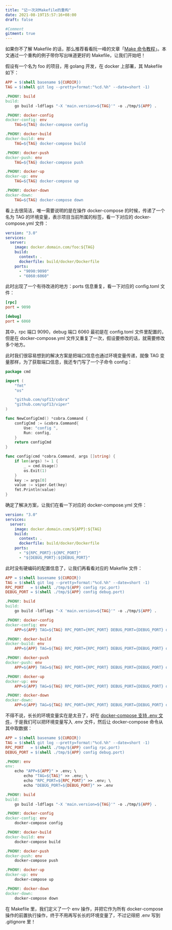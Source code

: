 ```yaml
---
title: "记一次对Makefile的重构"
date: 2021-08-19T15:57:16+08:00
draft: false

#Comment
gitment: true
---
```


如果你不了解 Makefile 的话，那么推荐看看阮一峰的文章「[Make 命令教程](https://www.ruanyifeng.com/blog/2015/02/make.html)」。本文通过一个重构的例子带你写出味道更好的 Makefile，让我们开始吧！

假设有一个名为 foo 的项目，用 golang 开发，在 docker 上部署，其 Makefile 如下：

```makefile
APP = $(shell basename ${CURDIR})
TAG = $(shell git log --pretty=format:"%cd.%h" --date=short -1)

.PHONY: build
build:
	go build -ldflags "-X 'main.version=${TAG}'" -o ./tmp/${APP} .

.PHONY: docker-config
docker-config: env
	TAG=${TAG} docker-compose config

.PHONY: docker-build
docker-build: env
	TAG=${TAG} docker-compose build

.PHONY: docker-push
docker-push: env
	TAG=${TAG} docker-compose push

.PHONY: docker-up
docker-up: env
	TAG=${TAG} docker-compose up

.PHONY: docker-down
docker-down:
	TAG=${TAG} docker-compose down
```

看上去很简洁，唯一需要说明的是在操作 docker-compose 的时候，传递了一个名为 TAG 的环境变量，表示项目当前所属的标签，看一下对应的 docker-compose.yml 文件：

```yml
version: "3.0"
services:
  server:
    image: docker.domain.com/foo:${TAG}
    build:
      context: .
      dockerfile: build/docker/Dockerfile
    ports:
      - "9090:9090"
      - "6060:6060"
```

此时出现了一个有待改进的地方：ports 信息重复，看一下对应的 config.toml 文件：

```ini
[rpc]
port = 9090

[debug]
port = 6060
```

其中，rpc 端口 9090，debug 端口 6060 最初是在 config.toml 文件里配置的，但是在 docker-compose.yml 文件又重复了一次，假设要修改的话，就需要修改多个地方。

此时我们很容易想到的解决方案是把端口信息也通过环境变量传递，就像 TAG 变量那样，为了获取端口信息，我还专门写了一个子命令 config：

```go
package cmd

import (
	"fmt"
	"os"

	"github.com/spf13/cobra"
	"github.com/spf13/viper"
)

func NewConfigCmd() *cobra.Command {
	configCmd := &cobra.Command{
		Use: "config ",
		Run: config,
	}
	return configCmd
}

func config(cmd *cobra.Command, args []string) {
	if len(args) != 1 {
		_ = cmd.Usage()
		os.Exit(1)
	}
	key := args[0]
	value := viper.Get(key)
	fmt.Println(value)
}
```

确定了解决方案，让我们在看一下对应的 docker-compose.yml 文件：

```yml
version: "3.0"
services:
  server:
    image: docker.domain.com/${APP}:${TAG}
    build:
      context: .
      dockerfile: build/docker/Dockerfile
    ports:
      - "${RPC_PORT}:${RPC_PORT}"
      - "${DEBUG_PORT}:${DEBUG_PORT}"
```

此时没有硬编码的配置信息了，让我们再看看对应的 Makefile 文件：

```makefile
APP = $(shell basename ${CURDIR})
TAG = $(shell git log --pretty=format:"%cd.%h" --date=short -1)
RPC_PORT   = $(shell ./tmp/${APP} config rpc.port)
DEBUG_PORT = $(shell ./tmp/${APP} config debug.port)

.PHONY: build
build:
	go build -ldflags "-X 'main.version=${TAG}'" -o ./tmp/${APP} .

.PHONY: docker-config
docker-config: env
	APP=${APP} TAG=${TAG} RPC_PORT={RPC_PORT} DEBUG_PORT={DEBUG_PORT} docker-compose config

.PHONY: docker-build
docker-build: env
	APP=${APP} TAG=${TAG} RPC_PORT={RPC_PORT} DEBUG_PORT={DEBUG_PORT} docker-compose build

.PHONY: docker-push
docker-push: env
	APP=${APP} TAG=${TAG} RPC_PORT={RPC_PORT} DEBUG_PORT={DEBUG_PORT} docker-compose push

.PHONY: docker-up
docker-up: env
	APP=${APP} TAG=${TAG} RPC_PORT={RPC_PORT} DEBUG_PORT={DEBUG_PORT} docker-compose up

.PHONY: docker-down
docker-down:
	APP=${APP} TAG=${TAG} RPC_PORT={RPC_PORT} DEBUG_PORT={DEBUG_PORT} docker-compose down
```

不得不说，长长的环境变量实在是太丑了，好在 [docker-compose 支持 .env 文件](https://docs.docker.com/compose/environment-variables/)，于是我们可以把环境变量写入 .env 文件，然后让 docker-compose 命令从其中取数据：

```makefile
APP = $(shell basename ${CURDIR})
TAG = $(shell git log --pretty=format:"%cd.%h" --date=short -1)
RPC_PORT   = $(shell ./tmp/${APP} config rpc.port)
DEBUG_PORT = $(shell ./tmp/${APP} config debug.port)

.PHONY: env
env:
	echo "APP=${APP}" > .env; \
		echo "TAG=${TAG}" >> .env; \
		echo "RPC_PORT=${RPC_PORT}" >> .env; \
		echo "DEBUG_PORT=${DEBUG_PORT}" >> .env

.PHONY: build
build:
	go build -ldflags "-X 'main.version=${TAG}'" -o ./tmp/${APP} .

.PHONY: docker-config
docker-config: env
	docker-compose config

.PHONY: docker-build
docker-build: env
	docker-compose build

.PHONY: docker-push
docker-push: env
	docker-compose push

.PHONY: docker-up
docker-up: env
	docker-compose up

.PHONY: docker-down
docker-down:
	docker-compose down
```

在 Makefile 里，我们定义了一个 env 操作，并把它作为所有 docker-compose 操作的前置执行操作，终于不用再写长长的环境变量了，不过记得把 .env 写到 .gitignore 里！
